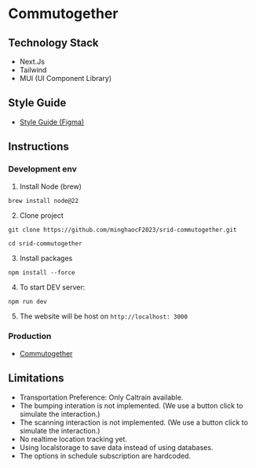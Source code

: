 # Commutogether
## Technology Stack
- Next.Js
- Tailwind
- MUI (UI Component Library)
## Style Guide
- [Style Guide (Figma)](https://www.figma.com/design/8cPdqgIfI33twk0i3of7ld/srid-style-guide?node-id=0-1&t=2jhD0sfafFIxf3Mc-1)

## Instructions

### Development env
1. Install Node (brew)
```shell
brew install node@22
```
2. Clone project
```
git clone https://github.com/minghaocF2023/srid-commutogether.git
```
```
cd srid-commutogether
```
3. Install packages
```
npm install --force
```
4. To start DEV server:
```
npm run dev
```
5. The website will be host on ```http://localhost: 3000```

### Production
- [Commutogether](https://srid-commutogether.vercel.app)

## Limitations
- Transportation Preference: Only Caltrain available.
- The bumping interation is not implemented. (We use a button click to simulate the interaction.)
- The scanning interaction is not implemented. (We use a button click to simulate the interaction.)
- No realtime location tracking yet.
- Using localstorage to save data instead of using databases.
- The options in schedule subscription are hardcoded.


